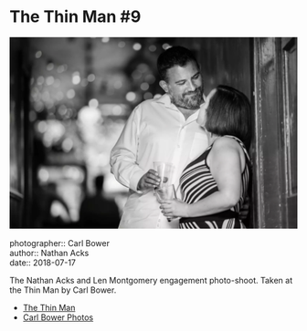 # The Thin Man #9

![Nathan and Len leaning against the wall in the back hallway of the Thin Man](assets/2018-07-17-set-1-the-thin-man-09.webp)

photographer:: Carl Bower  
author:: Nathan Acks  
date:: 2018-07-17

The Nathan Acks and Len Montgomery engagement photo-shoot. Taken at the Thin Man by Carl Bower.

* [The Thin Man](http://www.thinmantavern.com)
* [Carl Bower Photos](https://carlbowerphotos.com)
